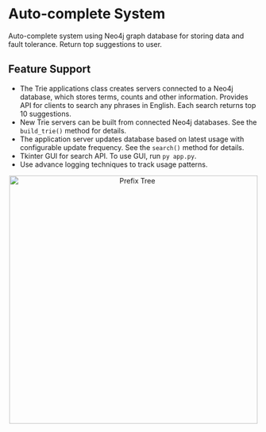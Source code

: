 # Auto-complete System
Auto-complete system using Neo4j graph database for storing data and fault tolerance. Return top suggestions to user.

## **Feature Support**
* The Trie applications class creates servers connected to a Neo4j database, which stores terms, counts and other information. Provides API for clients to search any phrases in English. Each search returns top 10 suggestions. 
* New Trie servers can be built from connected Neo4j databases. See the `build_trie()` method for details.
* The application server updates database based on latest usage with configurable update frequency. See the `search()` method for details.
* Tkinter GUI for search API. To use GUI, run `py app.py`.
* Use advance logging techniques to track usage patterns.


<p align="center">
  <img src="https://github.com/weihesdlegend/Auto-complete-System/blob/master/prefix_tree.png" width="500" title = "Prefix Tree Representation in Neo4j", alt="Prefix Tree"/>
</p>
